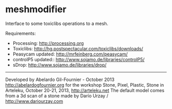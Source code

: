 meshmodifier
============

Interface to some toxiclibs operations to a mesh.

Requirements:
- Processing: http://processing.org
- Toxiclibs: http://hg.postspectacular.com/toxiclibs/downloads/
- Peasycam updated: http://mrfeinberg.com/peasycam/
- controlP5 updated:: http://www.sojamo.de/libraries/controlP5/
- sDrop: http://www.sojamo.de/libraries/drop/


--------------------------------------------------------

Developed by Abelardo Gil-Fournier - October 2013
  http://abelardogfournier.org
for the workshop Stone, Pixel, Plastic, Stone
  in Arteleku, October 20-21, 2013, http://arteleku.net
The default model comes from a 3d scan of a stone
made by Darío Urzay / http://www.dariourzay.com 

